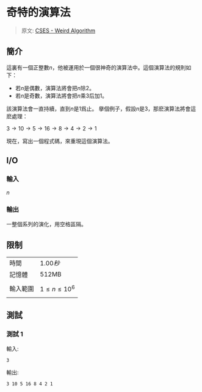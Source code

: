 ﻿
# 奇特的演算法
> 原文: [CSES - Weird Algorithm](https://cses.fi/problemset/task/1068)

## 簡介
這裏有一個正整數$n$，他被運用於一個很神奇的演算法中。這個演算法的規則如下：
- 若$n$是偶數，演算法將會把$n$除2。
- 若$n$是奇數，演算法將會把$n$乘3后加1。

該演算法會一直持續，直到$n$是1爲止。
擧個例子，假設$n$是3，那麽演算法將會這麽處理：

$3→10→5→16→8→4→2→1$

現在，寫出一個程式碼，來重現這個演算法。

## I/O
### 輸入
$n$
### 輸出
一整個系列的演化，用空格區隔。

## 限制

| | |
|--|--|
|時間| $1.00秒$ |
|記憶體| $512$MB |
|輸入範圍| $$1\le n\le 10^{6} $$|

## 測試
### 測試 1
輸入:
```
3
```
輸出:

```
3 10 5 16 8 4 2 1
```
